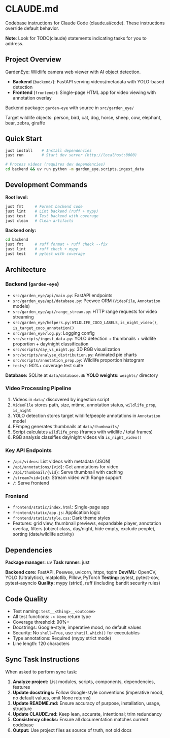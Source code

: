 # CLAUDE.md

Codebase instructions for Claude Code (claude.ai/code). These instructions override default behavior.

**Note**: Look for TODO(claude) statements indicating tasks for you to address.

## Project Overview

GardenEye: Wildlife camera web viewer with AI object detection.

- **Backend** (`backend/`): FastAPI serving videos/metadata with YOLO-based detection
- **Frontend** (`frontend/`): Single-page HTML app for video viewing with annotation overlay

Backend package: `garden-eye` with source in `src/garden_eye/`

Target wildlife objects: person, bird, cat, dog, horse, sheep, cow, elephant, bear, zebra, giraffe

## Quick Start

```bash
just install    # Install dependencies
just run        # Start dev server (http://localhost:8000)

# Process videos (requires dev dependencies)
cd backend && uv run python -m garden_eye.scripts.ingest_data
```

## Development Commands

**Root level:**
```bash
just fmt     # Format backend code
just lint    # Lint backend (ruff + mypy)
just test    # Test backend with coverage
just clean   # Clean artifacts
```

**Backend only:**
```bash
cd backend
just fmt     # ruff format + ruff check --fix
just lint    # ruff check + mypy
just test    # pytest with coverage
```

## Architecture

### Backend (`garden-eye`)
- `src/garden_eye/api/main.py`: FastAPI endpoints
- `src/garden_eye/api/database.py`: Peewee ORM (`VideoFile`, `Annotation` models)
- `src/garden_eye/api/range_stream.py`: HTTP range requests for video streaming
- `src/garden_eye/helpers.py`: `WILDLIFE_COCO_LABELS`, `is_night_video()`, `is_target_coco_annotation()`
- `src/garden_eye/log.py`: Logging config
- `src/scripts/ingest_data.py`: YOLO detection + thumbnails + wildlife proportion + day/night classification
- `src/scripts/day_vs_night.py`: 3D RGB visualization
- `src/scripts/analyse_distribution.py`: Animated pie charts
- `src/scripts/annotation_prop.py`: Wildlife proportion histogram
- `tests/`: 90%+ coverage test suite

**Database:** SQLite at `data/database.db`
**YOLO weights:** `weights/` directory

### Video Processing Pipeline
1. Videos in `data/` discovered by ingestion script
2. `VideoFile` stores path, size, mtime, annotation status, `wildlife_prop`, `is_night`
3. YOLO detection stores target wildlife/people annotations in `Annotation` model
4. FFmpeg generates thumbnails at `data/thumbnails/`
5. Script calculates `wildlife_prop` (frames with wildlife / total frames)
6. RGB analysis classifies day/night videos via `is_night_video()`

### Key API Endpoints
- `/api/videos`: List videos with metadata (JSON)
- `/api/annotations/{vid}`: Get annotations for video
- `/api/thumbnail/{vid}`: Serve thumbnail with caching
- `/stream?vid={id}`: Stream video with Range support
- `/`: Serve frontend

### Frontend
- `frontend/static/index.html`: Single-page app
- `frontend/static/app.js`: Application logic
- `frontend/static/style.css`: Dark theme styles
- Features: grid view, thumbnail previews, expandable player, annotation overlay, filters (object class, day/night, hide empty, exclude people), sorting (date/wildlife activity)

## Dependencies

**Package manager:** uv
**Task runner:** just

**Backend core:** FastAPI, Peewee, uvicorn, httpx, tqdm
**Dev/ML:** OpenCV, YOLO (Ultralytics), matplotlib, Pillow, PyTorch
**Testing:** pytest, pytest-cov, pytest-asyncio
**Quality:** mypy (strict), ruff (including bandit security rules)

## Code Quality

- Test naming: `test__<thing>__<outcome>`
- All test functions: `-> None` return type
- Coverage threshold: 90%+
- Docstrings: Google-style, imperative mood, no default values
- Security: No `shell=True`, use `shutil.which()` for executables
- Type annotations: Required (mypy strict mode)
- Line length: 120 characters

## Sync Task Instructions

When asked to perform sync task:

1. **Analyze project:** List modules, scripts, components, dependencies, features
2. **Update docstrings:** Follow Google-style conventions (imperative mood, no default values, omit None returns)
3. **Update README.md:** Ensure accuracy of purpose, installation, usage, structure
4. **Update CLAUDE.md:** Keep lean, accurate, intentional; trim redundancy
5. **Consistency checks:** Ensure all documentation matches current codebase
6. **Output:** Use project files as source of truth, not old docs
